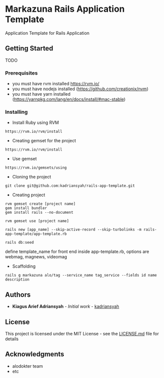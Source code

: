 # Markazuna Rails Application Template

Application Template for Rails Application

## Getting Started

TODO

### Prerequisites

* you must have rvm installed https://rvm.io/
* you must have nodejs installed (https://github.com/creationix/nvm)
* you must have yarn installed (https://yarnpkg.com/lang/en/docs/install/#mac-stable)

### Installing

* Install Ruby using RVM

```
https://rvm.io/rvm/install
```

* Creating gemset for the project

```
https://rvm.io/rvm/install
```

* Use gemset

```
https://rvm.io/gemsets/using
```

* Cloning the project

```
git clone git@github.com:kadriansyah/rails-app-template.git
```

* Creating project

```
rvm gemset create [project name]
gem install bundler
gem install rails --no-document
```

```
rvm gemset use [project name]
```

```
rails new [app_name] --skip-active-record --skip-turbolinks -m rails-app-template/app-template.rb
```

```
rails db:seed
```

define template_name for front end inside app-template.rb, options are webmag, magnews, videomag

* Scaffolding

```
rails g markazuna alo/tag --service_name tag_service --fields id name description
```

## Authors

* **Kiagus Arief Adriansyah** - *Initial work* - [kadriansyah](https://github.com/kadriansyah)

## License

This project is licensed under the MIT License - see the [LICENSE.md](LICENSE.md) file for details

## Acknowledgments

* alodokter team
* etc
